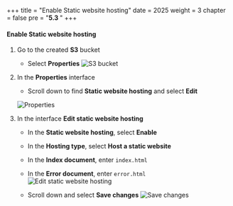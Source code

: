 +++
title = "Enable Static website hosting"
date = 2025
weight = 3
chapter = false
pre = "<b>5.3 </b>"
+++

#### Enable Static website hosting

1. Go to the created **S3** bucket
    - Select **Properties**
    ![S3 bucket](/images/5-create-s3-bucket/5.3-enable-static-website-hosting/5.3.1.png)

2. In the **Properties** interface
    - Scroll down to find **Static website hosting** and select **Edit**

    ![Properties](/images/5-create-s3-bucket/5.3-enable-static-website-hosting/5.3.2.png)

3. In the interface **Edit static website hosting**
    - In the **Static website hosting**, select **Enable**
    - In the **Hosting type**, select **Host a static website**
    - In the **Index document**, enter `index.html`
    - In the **Error document**, enter `error.html`
    ![Edit static website hosting](/images/5-create-s3-bucket/5.3-enable-static-website-hosting/5.3.3.png)

    - Scroll down and select **Save changes**
    ![Save changes](/images/5-create-s3-bucket/5.3-enable-static-website-hosting/5.3.4.png)


